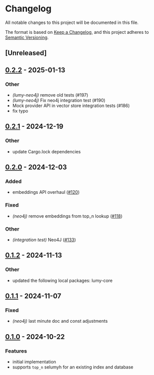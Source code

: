 # Changelog

All notable changes to this project will be documented in this file.

The format is based on [Keep a Changelog](https://keepachangelog.com/en/1.0.0/),
and this project adheres to [Semantic Versioning](https://semver.org/spec/v2.0.0.html).

## [Unreleased]

## [0.2.2](https://github.com/m3lmhm98/lumy/compare/lumy-neo4j-v0.2.1...lumy-neo4j-v0.2.2) - 2025-01-13

### Other

- *(lumy-neo4j)* remove old tests (#197)
- *(lumy-neo4j)* Fix neo4j integration test (#190)
- Mock provider API in vector store integration tests (#186)
- fix typo

## [0.2.1](https://github.com/m3lmhm98/lumy/compare/lumy-neo4j-v0.2.0...lumy-neo4j-v0.2.1) - 2024-12-19

### Other

- update Cargo.lock dependencies

## [0.2.0](https://github.com/m3lmhm98/lumy/compare/lumy-neo4j-v0.1.2...lumy-neo4j-v0.2.0) - 2024-12-03

### Added

- embeddings API overhaul ([#120](https://github.com/m3lmhm98/lumy/pull/120))

### Fixed

- *(neo4j)* remove embeddings from top_n lookup ([#118](https://github.com/m3lmhm98/lumy/pull/118))

### Other

- *(integration test)* Neo4J ([#133](https://github.com/m3lmhm98/lumy/pull/133))

## [0.1.2](https://github.com/m3lmhm98/lumy/compare/lumy-neo4j-v0.1.1...lumy-neo4j-v0.1.2) - 2024-11-13

### Other

- updated the following local packages: lumy-core

## [0.1.1](https://github.com/m3lmhm98/lumy/compare/lumy-neo4j-v0.1.0...lumy-neo4j-v0.1.1) - 2024-11-07

### Fixed

- *(neo4j)* last minute doc and const adjustments

## [0.1.0](https://github.com/m3lmhm98/lumy/compare/lumy-mongodb-v0.0.7...lumy-mongodb-v0.1.0) - 2024-10-22

### Features

- initial implementation
- supports `top_n` selumyh for an existing index and database
